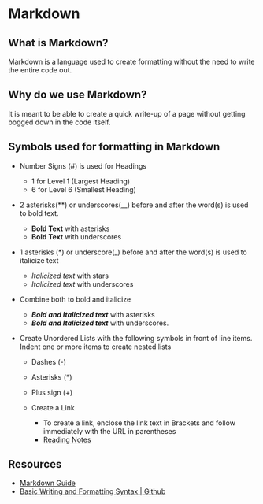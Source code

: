# Markdown

## What is Markdown?
Markdown is a language used to create formatting without the need to write the entire code out. <br> 

## Why do we use Markdown?
It is meant to be able to create a quick write-up of a page without getting bogged down in the code itself. 

## Symbols used for formatting in Markdown
- Number Signs (#) is used for Headings
  - 1 for Level 1 (Largest Heading)
  - 6 for Level 6 (Smallest Heading)
 
- 2 asterisks(**) or underscores(__) before and after the word(s) is used to bold text.
  - **Bold Text** with asterisks
  - __Bold Text__ with underscores
 
- 1 asterisks (*) or underscore(_) before and after the word(s) is used to italicize text
  - *Italicized text* with stars
  - _Italicized text_ with underscores
 
- Combine both to bold and italicize
  - ***Bold and Italicized text*** with asterisks
  - ___Bold and Italicized text___ with underscores.
 
- Create Unordered Lists with the following symbols in front of line items. Indent one or more items to create nested lists
  - Dashes (-)
  - Asterisks (*)
  - Plus sign (+)
 
  - Create a Link
    - To create a link, enclose the link text in Brackets and follow immediately with the URL in parentheses
    - [Reading Notes](README.md)

## Resources
* [Markdown Guide](https://www.markdownguide.org/basic-syntax/)
* [Basic Writing and Formatting Syntax | Github](https://docs.github.com/en/get-started/writing-on-github/getting-started-with-writing-and-formatting-on-github/basic-writing-and-formatting-syntax)
